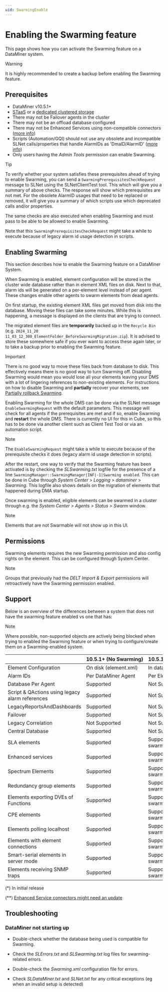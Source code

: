 ```yaml
---
uid: SwarmingEnable
---
```


# Enabling the Swarming feature

This page shows how you can activate the Swarming feature on a DataMiner system.

> [!WARNING]
> It is highly recommended to create a backup before enabling the Swarming feature.

## Prerequisites

- DataMiner v10.5.1+
- [STaaS](xref:STaaS) or a [dedicated clustered storage](xref:Configuring_dedicated_clustered_storage)
- There may not be Failover agents in the cluster
- There may not be an offload database configured
- There may not be Enhanced Services using non-compatible connectors ([more info](xref:SwarmingPrepare))
- Scripts (Automation/GQI) should not use any obsolete and incompatible SLNet calls/properties that handle AlarmIDs as 'DmaID/AlarmID' ([more info](xref:SwarmingPrepare))
- Only users having the *Admin Tools* permission can enable Swarming.

> [!TIP]
> To verify whether your system satisfies these prerequisites ahead of trying to enable Swarming, you can send a `SwarmingPrerequisitesCheckRequest` message to SLNet using the SLNetClientTest tool. This which will give you a summary of above checks.
> The response will show which prerequisites are not met. For the obsolete AlarmID usages that need to be replaced or removed, it will give you a summary of which scripts use which deprecated calls and/or properties.
>
> The same checks are also executed when enabling Swarming and must pass to be able to be allowed to enable Swarming.
>
> Note that this `SwarmingPrerequisitesCheckRequest` might take a while to execute because of legacy alarm id usage detection in scripts.

## Enabling Swarming

This section describes how to enable the Swarming feature on a DataMiner System.

When Swarming is enabled, element configuration will be stored in the cluster wide database rather than in element XML files on disk. Next to that, alarm ids will be generated on a per-element level instead of per agent. These changes enable other agents to swarm elements from dead agents.

On first startup, the existing element XML files get moved from disk into the database. Moving these files can take some minutes. While this is happening, a message is displayed on the clients that are trying to connect.

The migrated element files are **temporarily** backed up in the `Recycle Bin` (e.g. `2024_11_20 11_03_12_300_ElementFolder_BeforeSwarmingMigration.zip`). It is advised to store these somewhere safe if you ever want to access these again later, or to take a backup prior to enabling the Swarming feature.

> [!IMPORTANT]
> There is no good way to move these files back from database to disk. This effectively means there is no good way to turn Swarming off. Disabling Swarming would mean you would lose all your elements leaving your DMS with a lot of lingering references to non-existing elements. For instructions on how to disable Swarming and **partially** recover your elements, see [Partially rollback Swarming](xref:TutorialSwarmingPartiallyRollBack).

Enabling Swarming for the whole DMS can be done via the SLNet message `EnableSwarmingRequest` with the default parameters. This message will check for all agents if the prerequisites are met and if so, enable Swarming and **restart** the whole DMS.
There is currently no UI for this in Cube, so this has to be done via another client such as Client Test Tool or via an automation script.

> [!NOTE]
> The `EnableSwarmingRequest` might take a while to execute because of the prerequisite checks it does (legacy alarm id usage detection in scripts).

After the restart, one way to verify that the Swarming feature has been activated is by checking the *SLSwarming.txt* logfile for the presence of a line `SwarmingManager::SwarmingManager|INF|-1|Swarming enabled`. This can be done in Cube through *System Center > Logging > dataminer > Swarming*. This logfile also shows details on the migration of elements that happened during DMA startup.

Once swarming is enabled, eligible elements can be swarmed in a cluster through e.g. the *System Center > Agents > Status > Swarm* window.

> [!NOTE]
> Elements that are not Swarmable will not show up in this UI.

## Permissions

Swarming elements requires the new Swarming permission and also config rights on the element. This can be configured through System Center.

> [!NOTE]
> Groups that previously had the *DELT Import & Export* permissions will retroactively have the Swarming permission enabled.

## Support

Below is an overview of the differences between a system that does not have the swarming feature enabled vs one that has:

> [!NOTE]
> Where possible, non-supported objects are actively being blocked when trying to enabled the Swarming feature or when trying to configure/create them on a Swarming-enabled system.

| | 10.5.1+&nbsp;(No&nbsp;Swarming) | 10.5.1+&nbsp;(With&nbsp;Swarming) |
| --- | --- | --- |
| Element Configuration | On disk (element.xml) | In database |
| Alarm IDs | Per DataMiner Agent | Per Element |
| Database Per Agent | Supported | Not Supported |
| Script & QActions using legacy alarm references | Supported | Not Supported |
| LegacyReportsAndDashboards | Supported | Not Supported |
| Failover | Supported | Not Supported |
| Legacy Correlation | Not Supported | Not Supported |
| Central Database | Supported | Not Supported* |
| SLA elements | Supported | Supported but not swarmable* |
| Enhanced services | Supported | Supported** but not swarmable* |
| Spectrum Elements | Supported | Supported but not swarmable* |
| Redundancy group elements | Supported | Supported but not swarmable* |
| Elements exporting DVEs of Functions | Supported | Supported but not swarmable* |
| CPE elements | Supported | Supported but not swarmable* |
| Elements polling localhost | Supported | Supported but not swarmable |
| Elements with element connections | Supported | Supported but not swarmable* |
| Smart-serial elements in server mode | Supported | Supported but not swarmable |
| Elements receiving SNMP traps | Supported | Supported but not swarmable |

(*) In initial release

(**) [Enhanced Service connectors might need an update](xref:TutorialSwarmingUpdateServiceConnector)

## Troubleshooting

### DataMiner not starting up

- Double-check whether the database being used is compatible for Swarming.

- Check the *SLErrors.txt* and *SLSwarming.txt* log files for swarming-related errors.

- Double-check the *Swarming.xml* configuration file for errors.

- Check *SLDataMiner.txt* and *SLNet.txt* for any critical exceptions (eg when an invalid setup is detected)
